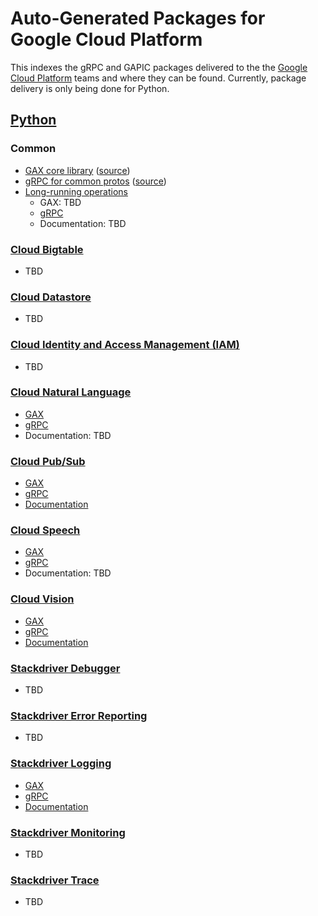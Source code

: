 # Auto-Generated Packages for Google Cloud Platform

This indexes the gRPC and GAPIC packages delivered to the the [Google Cloud
Platform](https://github.com/GoogleCloudPlatform) teams and where they can be
found. Currently, package delivery is only being done for Python.

## [Python](https://github.com/GoogleCloudPlatform/gcloud-python)

### Common
- [GAX core library](https://pypi.python.org/pypi/google-gax) ([source](https://github.com/googleapis/gax-python))
- [gRPC for common protos](https://pypi.python.org/pypi/googleapis-common-protos) ([source](https://github.com/googleapis/googleapis))
- [Long-running
  operations](https://github.com/googleapis/googleapis/blob/master/google/longrunning/operations.proto)
  - GAX: TBD
  - [gRPC](https://pypi.python.org/pypi/grpc-google-longrunning-v2)
  - Documentation: TBD

### [Cloud Bigtable](https://cloud.google.com/bigtable/)
- TBD

### [Cloud Datastore](https://cloud.google.com/datastore/)
- TBD

### [Cloud Identity and Access Management (IAM)](https://cloud.google.com/iam/)
- TBD

### [Cloud Natural Language](https://cloud.google.com/natural-language/)
- [GAX](https://pypi.python.org/pypi/gax-google-cloud-language-v1beta1)
- [gRPC](https://pypi.python.org/pypi/grpc-google-cloud-language-v1beta1)
- Documentation: TBD

### [Cloud Pub/Sub](https://cloud.google.com/pubsub/)
- [GAX](https://pypi.python.org/pypi/gax-google-pubsub-v1)
- [gRPC](https://pypi.python.org/pypi/grpc-google-pubsub-v1)
- [Documentation](http://pythonhosted.org/gax-google-pubsub-v1/)

### [Cloud Speech](https://cloud.google.com/speech/)
- [GAX](https://pypi.python.org/pypi/gax-google-cloud-speech-v1)
- [gRPC](https://pypi.python.org/pypi/grpc-google-cloud-speech-v1)
- Documentation: TBD

### [Cloud Vision](https://cloud.google.com/vision/)
- [GAX](https://pypi.python.org/pypi/gax-google-cloud-vision-v1)
- [gRPC](https://pypi.python.org/pypi/grpc-google-cloud-vision-v1)
- [Documentation](http://pythonhosted.org/gax-google-cloud-vision-v1/)

### [Stackdriver Debugger](https://cloud.google.com/debugger/)
- TBD

### [Stackdriver Error Reporting](https://cloud.google.com/error-reporting/)
- TBD

### [Stackdriver Logging](https://cloud.google.com/logging/)
- [GAX](https://pypi.python.org/pypi/gax-google-logging-v2)
- [gRPC](https://pypi.python.org/pypi/grpc-google-logging-v2)
- [Documentation](http://pythonhosted.org/gax-google-logging-v2/)

### [Stackdriver Monitoring](https://cloud.google.com/monitoring/)
- TBD

### [Stackdriver Trace](https://cloud.google.com/trace/)
- TBD
